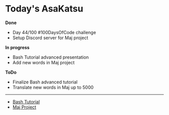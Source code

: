 # Today's AsaKatsu


**Done**

* Day 44/100 #100DaysOfCode challenge
* Setup Discord server for Maj project

**In progress**

* Bash Tutorial advanced presentation
* Add new words in Maj project

**ToDo**

* Finalize Bash advanced tutorial
* Translate new words in Maj up to 5000

----

* [Bash Tutorial](https://sagecode.net/seng/bash.html)
* [Maj Project](https://sagecode.net/maj/index.html)